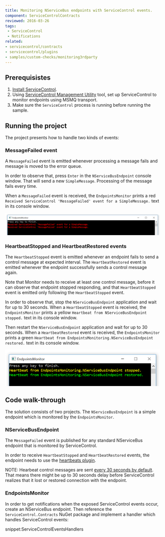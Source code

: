 ```yaml
---
title: Monitoring NServiceBus endpoints with ServiceControl events.
component: ServiceControlContracts
reviewed: 2016-03-26
tags:
 - ServiceControl
 - Notifications
related:
- servicecontrol/contracts
- servicecontrol/plugins
- samples/custom-checks/monitoring3rdparty
---
```


## Prerequisistes

1. [Install ServiceControl](/servicecontrol/installation).
1. Using [ServiceControl Management Utility](/servicecontrol/license#licensing-servicecontrol-servicecontrol-management-utility) tool, set up ServiceControl to monitor endpoints using MSMQ transport.
1. Make sure the `ServiceControl` process is running before running the sample. 


## Running the project

The project presents how to handle two kinds of events:


### MessageFailed event

A `MessageFailed` event is emitted whenever processing a message fails and message is moved to the error queue.

In order to observe that, press `Enter` in the `NServiceBusEndpoint` console window. That will send a new `SimpleMessage`. Processing of the message fails every time.

When a `MessageFailed` event is received, the `EndpointsMonitor` prints a red `Received ServiceControl 'MessageFailed' event for a SimpleMessage.` text in its console window.

![Failed message event](images/failedmessage-event.png)


### HeartbeatStopped and HeartbeatRestored events

The `HeartbeatStopped` event is emitted whenever an endpoint fails to send a control message at expected interval. The `HeartbeatRestored` event is emitted whenever the endpoint successfully sends a control message again. 

Note that Monitor needs to receive at least one control message, before it can observe that endpoint stopped responding, and that `HeartbeatStopped` event is emitted only following the `HeartbeatStopped` event. 

In order to observe that, stop the `NServiceBusEndpoint` application and wait for up to 30 seconds. When a `HeartbeatStopped` event is received, the `EndpointsMonitor` prints a yellow `Heartbeat from NServiceBusEndpoint stopped.` text in its console window.

Then restart the `NServiceBusEndpoint` application and wait for up to 30 seconds. When a `HeartbeatRestored` event is received, the `EndpointsMonitor` prints a green `Heartbeat from EndpointsMonitoring.NServiceBusEndpoint restored.` text in its console window.

![Heartbeat events](images/heartbeats_events.png)


## Code walk-through 

The solution consists of two projects. The `NServiceBusEndpoint` is a simple endpoint which is monitored by the `EndpointsMonitor`.


### NServiceBusEndpoint

The `MessageFailed` event is published for any standard NServiceBus endpoint that is monitored by ServiceControl.

In order to receive `HeartbeatStopped` and `HeartbeatRestored` events, the endpoint needs to use the [heartbeats plugin](/servicecontrol/plugins/heartbeat.md).

NOTE: Hearbeat control messages are sent [every 30 seconds by default](/servicecontrol/plugins/heartbeat.md#configuration-ttl). That means there might be up to 30 seconds delay before ServiceControl realizes that it lost or restored connection with the endpoint. 


### EndpointsMonitor

In order to get notifications when the exposed ServiceControl events occur, create an NServiceBus endpoint. Then reference the `ServiceControl.Contracts` NuGet package and implement a handler which handles ServiceControl events:

snippet:ServiceControlEventsHandlers
